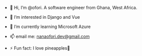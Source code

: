 - 👋 Hi, I’m @ofori. A software engineer from Ghana, West Africa.
- 👀 I’m interested in Django and Vue
- 🌱 I’m currently learning Microsoft Azure

- 📫 email me: nanaofori.dev@gmail.com 
- ⚡ Fun fact: I love pineapples🍍

<!---
ofori-dev/ofori-dev is a ✨ special ✨ repository because its `README.md` (this file) appears on your GitHub profile.
You can click the Preview link to take a look at your changes.
--->
